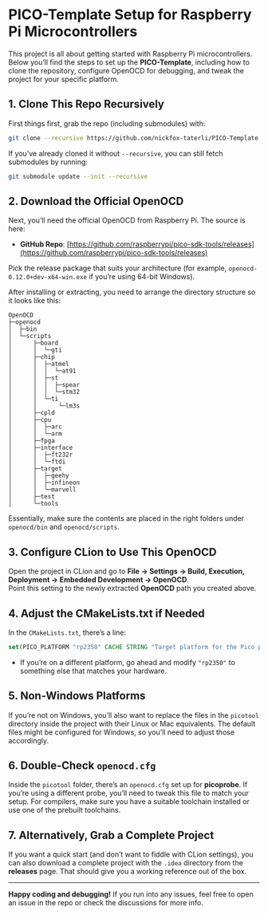 # PICO-Template Setup for Raspberry Pi Microcontrollers

This project is all about getting started with Raspberry Pi microcontrollers. Below you’ll find the steps to set up the **PICO-Template**, including how to clone the repository, configure OpenOCD for debugging, and tweak the project for your specific platform.

## 1. Clone This Repo Recursively

First things first, grab the repo (including submodules) with:

```bash
git clone --recursive https://github.com/nickfox-taterli/PICO-Template
```

If you’ve already cloned it without `--recursive`, you can still fetch submodules by running:

```bash
git submodule update --init --recursive
```

## 2. Download the Official OpenOCD

Next, you’ll need the official OpenOCD from Raspberry Pi. The source is here:

- **GitHub Repo**: [https://github.com/raspberrypi/pico-sdk-tools/releases](https://github.com/raspberrypi/pico-sdk-tools/releases)

Pick the release package that suits your architecture (for example, `openocd-0.12.0+dev-x64-win.exe` if you’re using 64-bit Windows). 

After installing or extracting, you need to arrange the directory structure so it looks like this:

```
OpenOCD
├─openocd
│  ├─bin
│  └─scripts
│      ├─board
│      │  └─gti
│      ├─chip
│      │  ├─atmel
│      │  │  └─at91
│      │  ├─st
│      │  │  ├─spear
│      │  │  └─stm32
│      │  └─ti
│      │      └─lm3s
│      ├─cpld
│      ├─cpu
│      │  ├─arc
│      │  └─arm
│      ├─fpga
│      ├─interface
│      │  ├─ft232r
│      │  └─ftdi
│      ├─target
│      │  ├─geehy
│      │  ├─infineon
│      │  └─marvell
│      ├─test
│      └─tools
```

Essentially, make sure the contents are placed in the right folders under `openocd/bin` and `openocd/scripts`.

## 3. Configure CLion to Use This OpenOCD

Open the project in CLion and go to **File → Settings → Build, Execution, Deployment → Embedded Development → OpenOCD**.  
Point this setting to the newly extracted **OpenOCD** path you created above.

## 4. Adjust the CMakeLists.txt if Needed

In the `CMakeLists.txt`, there’s a line:

```cmake
set(PICO_PLATFORM "rp2350" CACHE STRING "Target platform for the Pico project")
```

- If you’re on a different platform, go ahead and modify `"rp2350"` to something else that matches your hardware.

## 5. Non-Windows Platforms

If you’re not on Windows, you’ll also want to replace the files in the `picotool` directory inside the project with their Linux or Mac equivalents. The default files might be configured for Windows, so you’ll need to adjust those accordingly.

## 6. Double-Check `openocd.cfg`

Inside the `picotool` folder, there’s an `openocd.cfg` set up for **picoprobe**. If you’re using a different probe, you’ll need to tweak this file to match your setup. For compilers, make sure you have a suitable toolchain installed or use one of the prebuilt toolchains.

## 7. Alternatively, Grab a Complete Project

If you want a quick start (and don’t want to fiddle with CLion settings), you can also download a complete project with the `.idea` directory from the **releases** page. That should give you a working reference out of the box.

---

**Happy coding and debugging!** If you run into any issues, feel free to open an issue in the repo or check the discussions for more info.